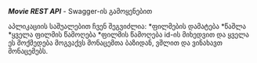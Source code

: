 ***Movie REST API*** - Swagger-ის გამოყენებით

აპლიკაციის საშუალებით ჩვენ შეგვიძლია:
*ფილმების დამატება
*წაშლა
*ყველა ფილმის წამოღება
*ფილმის წამოღება id-ის მიხედვით
და ყველა ეს მოქმედება მოგვაქვს მონაცემთა ბაზიდან, ვშლით და ვინახავთ მონაცემებს.